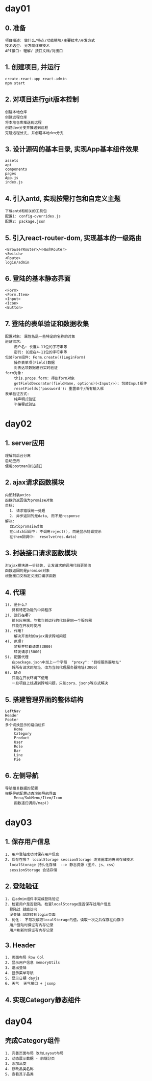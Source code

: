 # day01
## 0. 准备
    项目描述: 做什么/特点/功能模块/主要技术/开发方式
    技术选型: 分方向详细技术
    API接口: 理解/ 接口文档/对接口

## 1. 创建项目, 并运行
	create-react-app react-admin
	npm start

## 2. 对项目进行git版本控制
	创建本地仓库
	创建远程仓库
	将本地仓库推送到远程
	创建dev分支并推送到远程
	克隆远程分支, 并创建本地dev分支

## 3. 设计源码的基本目录, 实现App基本组件效果
	assets	
	api
	components
	pages
	App.js
	index.js

## 4. 引入antd, 实现按需打包和自定义主题
	下载antd和相关的工具包
	配置1: config-overrides.js
	配置2: package.json

## 5. 引入react-router-dom, 实现基本的一级路由
	<BrowserRouter>/<HashRouter>
	<Switch>
	<Route>
	login/admin

## 6. 登陆的基本静态界面
	<Form>
	<Form.Item>
	<Input>
	<Icon>
	<Button>

## 7. 登陆的表单验证和数据收集
	配置对象: 属性名是一些特定的名称的对象
	验证需求:
		用户名: 长度4-11位的字符串等
		密码: 长度在4-11位的字符串等
	包装Form组件: Form.create()(LoginForm)
		操作表单项(Field)数据
		对表达项数据进行实时验证
	form对象:
		this.props.form: 得到form对象
		getFieldDecorator(fieldName, options)(<Input/>): 包装Input组件
		resetFields('password'): 重置单个/所有输入框
	表单验证方式:
		纯声明式验证
		半编程式验证
		
# day02
## 1. server应用
    理解前后台分离
    启动应用
    使用postman测试接口

## 2. ajax请求函数模块
	内部封装axios
    函数的返回值为promise对象
    目标:
      1. 请求错误统一处理
      2. 异步返回的是data, 而不是response
    解决: 
      自定义promsie对象
      在catch回调中: 不调用reject(), 而是显示错误提示
      在then回调中:  resolve(res.data)
      
## 3. 封装接口请求函数模块
    对ajax模块进一步封装, 让发请求的调用代码更简洁
    函数返回的是promise对象
    根据接口文档定义接口请求函数
    
## 4. 代理
    1). 是什么?
       具有特定功能的中间程序
    2). 运行在哪?
       前台应用端，与我当前运行的代码是同一个服务器
       只能在开发时使用
    3). 作用?
        解决开发时的ajax请求跨域问题
    4). 原理?
        监视并拦截请求(3000)
        转发请求(5000)
    5). 配置代理
       在package.json中加上一个字段  "proxy": "目标服务器地址"
       将所有请求的地址，改为当前代理服务器地址(3000)
    6). 缺点
       只能在开发环境下使用 
       一旦项目上线遇到跨域问题，只能cors、jsonp等方式解决 
    
## 5. 搭建管理界面的整体结构
    LeftNav
    Header
    Footer
    多个切换显示的路由组件
        Home
        Category
        Product
        User
        Role
        Bar
        Line
        Pie

## 6. 左侧导航
    导航相关数据的配置
    根据导航配置动态渲染导航界面
        Menu/SubMenu/Item/Icon
        函数递归调用/map()

# day03
## 1. 保存用户信息
    1. 用户登陆成功时保存用户信息
    2. 保存在哪？ localStorage sessionStorage 浏览器本地离线存储技术
      localStorage 持久化存储  --> 静态资源（图片、js、css）
      sessionStorage 会话存储

## 2. 登陆验证
    1. 在admin组件中完成登陆验证
    2. 检查用户是否登陆，检查localStorage是否保存过用户信息
      登陆过 就能访问
      没登陆 就跳转到login页面
    3. 优化： 不每次读取localStorage的值，读取一次之后保存在内存中
      用户登陆时保证有内存记录
      用户刷新时保证有内存记录
      
## 3. Header
    1. 页面布局 Row Col
    2. 显示用户信息 memoryUtils
    3. 退出登陆
    4. 显示菜单导航
    5. 显示日期 dayjs
    6. 天气  天气接口 + jsonp
    
## 4. 实现Category静态组件
# day04
## 完成Category组件
    1. 完善页面布局 改为Layout布局
    2. 动态展示数据 - 前端分页
    3. 添加品类
    4. 修改品类名称
    5. 查看其子品类 
    